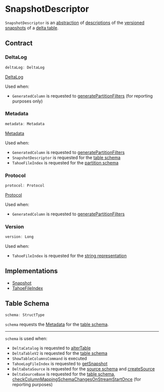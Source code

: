 # SnapshotDescriptor

`SnapshotDescriptor` is an [abstraction](#contract) of [descriptions](#implementations) of the [versioned snapshots](#version) of a [delta table](#deltaLog).

## Contract

### <span id="deltaLog"> DeltaLog

```scala
deltaLog: DeltaLog
```

[DeltaLog](DeltaLog.md)

Used when:

* `GeneratedColumn` is requested to [generatePartitionFilters](generated-columns/GeneratedColumn.md#generatePartitionFilters) (for reporting purposes only)

### <span id="metadata"> Metadata

```scala
metadata: Metadata
```

[Metadata](Metadata.md)

Used when:

* `GeneratedColumn` is requested to [generatePartitionFilters](generated-columns/GeneratedColumn.md#generatePartitionFilters)
* `SnapshotDescriptor` is requested for the [table schema](#schema)
* `TahoeFileIndex` is requested for the [partition schema](TahoeFileIndex.md#partitionSchema)

### <span id="protocol"> Protocol

```scala
protocol: Protocol
```

[Protocol](Protocol.md)

Used when:

* `GeneratedColumn` is requested to [generatePartitionFilters](generated-columns/GeneratedColumn.md#generatePartitionFilters)

### <span id="version"> Version

```scala
version: Long
```

Used when:

* `TahoeFileIndex` is requested for the [string representation](TahoeFileIndex.md#toString)

## Implementations

* [Snapshot](Snapshot.md)
* [TahoeFileIndex](TahoeFileIndex.md)

## <span id="schema"> Table Schema

```scala
schema: StructType
```

`schema` requests the [Metadata](#metadata) for the [table schema](Metadata.md#schema).

---

`schema` is used when:

* `DeltaCatalog` is requested to [alterTable](DeltaCatalog.md#alterTable)
* `DeltaTableV2` is requested for the [table schema](DeltaTableV2.md#tableSchema)
* `ShowTableColumnsCommand` is executed
* `TahoeLogFileIndex` is requested to [getSnapshot](TahoeLogFileIndex.md#getSnapshot)
* `DeltaDataSource` is requested for the [source schema](spark-connector/DeltaDataSource.md#sourceSchema) and [createSource](spark-connector/DeltaDataSource.md#createSource)
* `DeltaSourceBase` is requested for the [table schema](spark-connector/DeltaSourceBase.md#schema), [checkColumnMappingSchemaChangesOnStreamStartOnce](spark-connector/DeltaSourceBase.md#checkColumnMappingSchemaChangesOnStreamStartOnce) (for reporting purposes)
